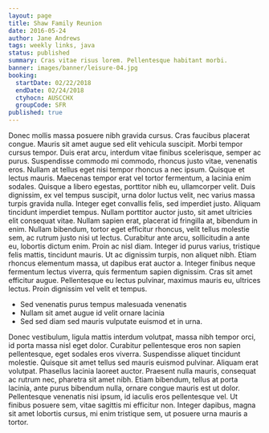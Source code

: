 ```yaml
---
layout: page
title: Shaw Family Reunion
date: 2016-05-24
author: Jane Andrews
tags: weekly links, java
status: published
summary: Cras vitae risus lorem. Pellentesque habitant morbi.
banner: images/banner/leisure-04.jpg
booking:
  startDate: 02/22/2018
  endDate: 02/24/2018
  ctyhocn: AUSCCHX
  groupCode: SFR
published: true
---
```

Donec mollis massa posuere nibh gravida cursus. Cras faucibus placerat congue. Mauris sit amet augue sed elit vehicula suscipit. Morbi tempor cursus tempor. Duis erat arcu, interdum vitae finibus scelerisque, semper ac purus. Suspendisse commodo mi commodo, rhoncus justo vitae, venenatis eros. Nullam at tellus eget nisi tempor rhoncus a nec ipsum. Quisque et lectus mauris. Maecenas tempor erat vel tortor fermentum, a lacinia enim sodales. Quisque a libero egestas, porttitor nibh eu, ullamcorper velit. Duis dignissim, ex vel tempus suscipit, urna dolor luctus velit, nec varius massa turpis gravida nulla. Integer eget convallis felis, sed imperdiet justo. Aliquam tincidunt imperdiet tempus. Nullam porttitor auctor justo, sit amet ultricies elit consequat vitae. Nullam sapien erat, placerat id fringilla at, bibendum in enim. Nullam bibendum, tortor eget efficitur rhoncus, velit tellus molestie sem, ac rutrum justo nisi ut lectus.
Curabitur ante arcu, sollicitudin a ante eu, lobortis dictum enim. Proin ac nisl diam. Integer id purus varius, tristique felis mattis, tincidunt mauris. Ut ac dignissim turpis, non aliquet nibh. Etiam rhoncus elementum massa, ut dapibus erat auctor a. Integer finibus neque fermentum lectus viverra, quis fermentum sapien dignissim. Cras sit amet efficitur augue. Pellentesque eu lectus pulvinar, maximus mauris eu, ultrices lectus. Proin dignissim vel velit et tempus.

* Sed venenatis purus tempus malesuada venenatis
* Nullam sit amet augue id velit ornare lacinia
* Sed sed diam sed mauris vulputate euismod et in urna.

Donec vestibulum, ligula mattis interdum volutpat, massa nibh tempor orci, id porta massa nisl eget dolor. Curabitur pellentesque eros non sapien pellentesque, eget sodales eros viverra. Suspendisse aliquet tincidunt molestie. Quisque sit amet tellus sed mauris euismod pulvinar. Aliquam erat volutpat. Phasellus lacinia laoreet auctor. Praesent nulla mauris, consequat ac rutrum nec, pharetra sit amet nibh. Etiam bibendum, tellus at porta lacinia, ante purus bibendum nulla, ornare congue mauris est ut dolor. Pellentesque venenatis nisi ipsum, id iaculis eros pellentesque vel. Ut finibus posuere sem, vitae sagittis mi efficitur non. Integer dapibus, magna sit amet lobortis cursus, mi enim tristique sem, ut posuere urna mauris a tortor.
